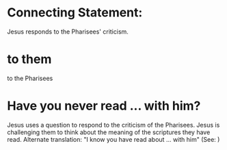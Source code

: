 
# Connecting Statement:
Jesus responds to the Pharisees' criticism.

# to them
to the Pharisees

# Have you never read ... with him?
Jesus uses a question to respond to the criticism of the Pharisees. Jesus is challenging them to think about the meaning of the scriptures they have read. Alternate translation: "I know you have read about ... with him" (See: )